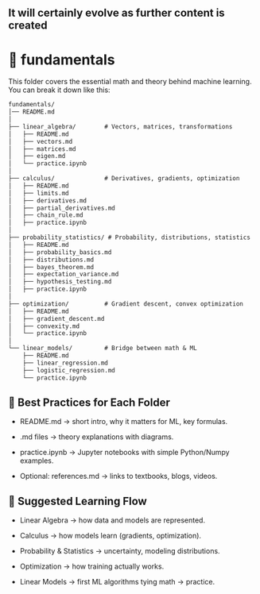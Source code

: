 It will certainly evolve as further content is created
---
# 📂 fundamentals
This folder covers the essential math and theory behind machine learning. You can break it down like this:
```txt
fundamentals/
│── README.md
│
├── linear_algebra/        # Vectors, matrices, transformations
│   ├── README.md
│   ├── vectors.md
│   ├── matrices.md
│   ├── eigen.md
│   └── practice.ipynb
│
├── calculus/              # Derivatives, gradients, optimization
│   ├── README.md
│   ├── limits.md
│   ├── derivatives.md
│   ├── partial_derivatives.md
│   ├── chain_rule.md
│   ├── practice.ipynb
│
├── probability_statistics/ # Probability, distributions, statistics
│   ├── README.md
│   ├── probability_basics.md
│   ├── distributions.md
│   ├── bayes_theorem.md
│   ├── expectation_variance.md
│   ├── hypothesis_testing.md
│   ├── practice.ipynb
│
├── optimization/          # Gradient descent, convex optimization
│   ├── README.md
│   ├── gradient_descent.md
│   ├── convexity.md
│   └── practice.ipynb
│
└── linear_models/         # Bridge between math & ML
    ├── README.md
    ├── linear_regression.md
    ├── logistic_regression.md
    └── practice.ipynb
```
  
## 📖 Best Practices for Each Folder

- README.md → short intro, why it matters for ML, key formulas.

- .md files → theory explanations with diagrams.

- practice.ipynb → Jupyter notebooks with simple Python/Numpy examples.

- Optional: references.md → links to textbooks, blogs, videos.

## 🌟 Suggested Learning Flow

- Linear Algebra → how data and models are represented.

- Calculus → how models learn (gradients, optimization).

- Probability & Statistics → uncertainty, modeling distributions.

- Optimization → how training actually works.

- Linear Models → first ML algorithms tying math → practice.
